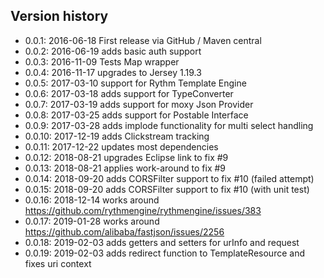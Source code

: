 ## Version history
*  0.0.1: 2016-06-18 First release via GitHub / Maven central
*  0.0.2: 2016-06-19 adds basic auth support
*  0.0.3: 2016-11-09 Tests Map wrapper
*  0.0.4: 2016-11-17 upgrades to Jersey 1.19.3
*  0.0.5: 2017-03-10 support for Rythm Template Engine
*  0.0.6: 2017-03-18 adds support for TypeConverter
*  0.0.7: 2017-03-19 adds support for moxy Json Provider
*  0.0.8: 2017-03-25 adds support for Postable Interface
*  0.0.9: 2017-03-28 adds implode functionality for multi select handling
* 0.0.10: 2017-12-19 adds Clickstream tracking
* 0.0.11: 2017-12-22 updates most dependencies
* 0.0.12: 2018-08-21 upgrades Eclipse link to fix #9
* 0.0.13: 2018-08-21 applies work-around to fix #9
* 0.0.14: 2018-09-20 adds CORSFilter support to fix #10 (failed attempt)
* 0.0.15: 2018-09-20 adds CORSFilter support to fix #10 (with unit test)
* 0.0.16: 2018-12-14 works around https://github.com/rythmengine/rythmengine/issues/383
* 0.0.17: 2019-01-28 works around https://github.com/alibaba/fastjson/issues/2256
* 0.0.18: 2019-02-03 adds getters and setters for urInfo and request
* 0.0.19: 2019-02-03 adds redirect function to TemplateResource and fixes uri context
